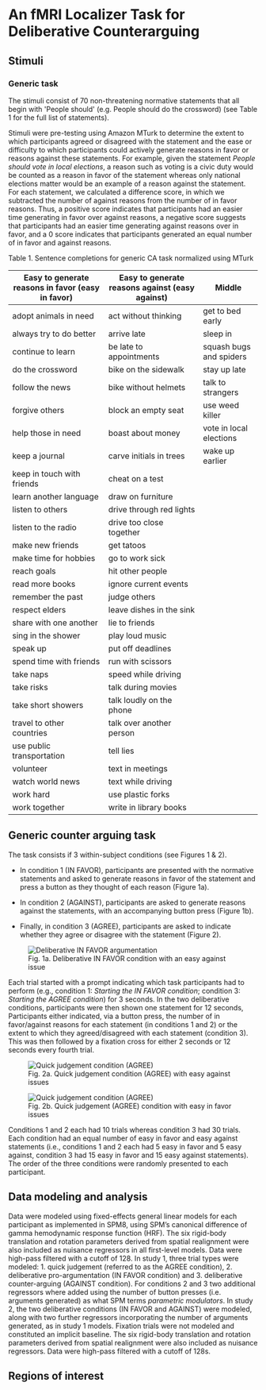 # An fMRI Localizer Task for Deliberative Counterarguing


## Stimuli

### Generic task

The stimuli consist of 70 non-threatening normative statements that all begin with 'People should' (e.g. People should do the crossword) (see Table 1 for the full list of statements). 

Stimuli were pre-testing using Amazon MTurk to determine the extent to which participants agreed or disagreed 
with the statement and the ease or difficulty to which participants could actively generate reasons in favor or reasons against these statements. For example, given the statement _People should vote in local elections_, a reason such as voting is a civic duty would be counted as a reason in favor of the statement whereas only national elections matter would be an example of a reason against the statement. For each statement, we calculated a difference score, in which we subtracted the number of against reasons from the number of in favor reasons. Thus, a positive score indicates that participants had an easier time generating in favor over against reasons, a negative score suggests that participants had an easier time generating against reasons over in favor, and a 0 score indicates that participants generated an equal number of in favor and against reasons.

Table 1. Sentence completions for generic CA task normalized using MTurk

| Easy to generate reasons in favor (easy in favor)	| Easy to generate reasons against (easy against) | 	            Middle                |
| ------------------------- | ----------------------- | ------------------------ |
| adopt animals in need	| act without thinking | get to bed early |
| always try to do better	| arrive late	| sleep in |
| continue to learn	| be late to appointments	| squash bugs and spiders |
| do the crossword | bike on the sidewalk | stay up late |
| follow the news	|  bike without helmets	|  talk to strangers  |
| forgive others |	block an empty seat  |	use weed killer  |
| help those in need |	boast about money	|  vote in local elections |
| keep a journal |	carve initials in trees	|  wake up earlier  |
| keep in touch with friends  |	cheat on a test  |   |
| learn another language  |	draw on furniture	 |   |
| listen to others |	drive through red lights  |   |
| listen to the radio |	drive too close together	|   |
| make new friends |	get tatoos	|   |
| make time for hobbies |	go to work sick	 |   |
| reach goals |	hit other people	|   |
| read more books	|  ignore current events	|   |
| remember the past |	judge others	|   |
| respect elders |	leave dishes in the sink	|   |
| share with one another |	lie to friends	|  |
| sing in the shower |	play loud music	|  |
| speak up |	put off deadlines	|   |
| spend time with friends	| run with scissors	|  |
| take naps	| speed while driving	|  |
| take risks |	talk during movies |  |
| take short showers |	talk loudly on the phone	|  |
| travel to other countries	| talk over another person	|  |
| use public transportation	| tell lies | |
| volunteer	| text in meetings	| |
| watch world news	| text while driving |  |
| work hard	| use plastic forks	|  |
| work together	| write in library books |  |


## Generic counter arguing task

The task consists if 3 within-subject conditions (see Figures 1 & 2). 

* In condition 1 (IN FAVOR), participants are presented with the normative statements and asked to generate reasons in favor of the statement and press a button as they thought of each reason (Figure 1a). 

* In condition 2 (AGAINST), participants are asked to generate reasons against the statements, with an accompanying button press (Figure 1b). 

* Finally, in condition 3 (AGREE), participants are asked to indicate whether they agree or disagree with the statement (Figure 2).

<figure>
  <img src="figures/study1_task_infavor-neg.png"
       alt="Deliberative IN FAVOR argumentation"/>
  <figcaption>Fig. 1a. Deliberative IN FAVOR condition with an easy against issue</figcaption>
</figure>





Each trial started with a prompt indicating which task participants had to perform (e.g., condition 1: _Starting the IN FAVOR condition_; condition 3: _Starting the AGREE condition_) for 3 seconds. In the two deliberative conditions, participants were then shown one statement for 12 seconds,  Participants either indicated, via a button press, the number of in favor/against reasons for each statement (in conditions 1 and 2) or the extent to which they agreed/disagreed with each statement (condition 3). This was then followed by a fixation cross for either 2 seconds or 12 seconds every fourth trial.

<figure>
  <img src="figures/study1_task_agree_cond1.png"
       alt="Quick judgement condition (AGREE)"
  />
  <figcaption>Fig. 2a. Quick judgement condition (AGREE) with easy against issues</figcaption>
</figure>

<figure>
  <img src="figures/study1_task_agree_cond2.png"
       alt="Quick judgement condition (AGREE)"/>
  <figcaption>Fig. 2b. Quick judgement (AGREE) condition with easy in favor issues</figcaption>
</figure>

Conditions 1 and 2 each had 10 trials whereas condition 3 had 30 trials. Each condition had an equal number of easy in favor and easy against statements (i.e., conditions 1 and 2 each had 5 easy in favor and 5 easy against, condition 3 had 15 easy in favor and 15 easy against statements). The order of the three conditions were randomly presented to each participant.



## Data modeling and analysis


Data were modeled using fixed-effects general linear models for each participant as implemented in SPM8, using SPM’s canonical difference of gamma hemodynamic response function (HRF). The six rigid-body translation and rotation parameters derived from spatial realignment were also included as nuisance regressors in all first-level models. Data were high-pass filtered with a cutoff of 128. In study 1, three trial types were modeled: 1. quick judgement (referred to as the AGREE condition), 2. deliberative pro-argumentation (IN FAVOR condition) and 3. deliberative counter-arguing (AGAINST condition). For conditions 2 and 3 two additional regressors where added using the number of button presses (i.e. arguments generated) as what SPM terms _parametric modulators_.  In study 2, the two deliberative conditions (IN FAVOR and AGAINST) were modeled, along with two further regressors incorporating the number of arguments generated, as in study 1 models. Fixation trials were not modeled and constituted an implicit baseline. The six rigid-body translation and rotation parameters derived from spatial realignment were also included as nuisance regressors. Data were high-pass filtered with a cutoff of 128s.


## Regions of interest
